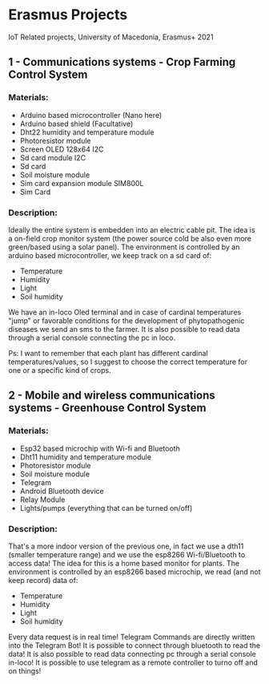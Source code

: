 # Erasmus Projects
 IoT Related projects, University of Macedonia, Erasmus+ 2021

## 1 - Communications systems - Crop Farming Control System

### Materials:
* Arduino based microcontroller (Nano here)
* Arduino based shield (Facultative)
* Dht22 humidity and temperature module
* Photoresistor module
* Screen OLED 128x64 I2C
* Sd card module I2C
* Sd card
* Soil moisture module
* Sim card expansion module SIM800L
* Sim Card

### Description:
Ideally the entire system is embedden into an electric cable pit.
The idea is a on-field crop monitor system (the power source cold be also even more green/based using a solar panel).
The environment is controlled by an arduino based microcontroller, we keep track on a sd card of:

* Temperature
* Humidity
* Light
* Soil humidity

We have an in-loco Oled terminal and in case of cardinal temperatures "jump" or favorable conditions for the development of phytopathogenic diseases we send an sms to the farmer.
It is also possible to read data through a serial console connecting the pc in loco.

Ps: I want to remember that each plant has different cardinal temperatures/values, so I suggest to choose the correct temperature for one or a specific kind of crops.

## 2 - Mobile and wireless communications systems - Greenhouse Control System

### Materials:
* Esp32 based microchip with Wi-fi and Bluetooth
* Dht11 humidity and temperature module
* Photoresistor module
* Soil moisture module
* Telegram
* Android Bluetooth device
* Relay Module
* Lights/pumps (everything that can be turned on/off)

### Description:
That's a more indoor version of the previous one, in fact we use a dth11 (smaller temperature range) and we use the esp8266 Wi-fi/Bluetooth to access data!
The idea for this is a home based monitor for plants.
The environment is controlled by an esp8266 based microchip, we read (and not keep record) data of:

* Temperature
* Humidity
* Light
* Soil humidity

Every data request is in real time!
Telegram Commands are directly written into the Telegram Bot!
It is possible to connect through bluetooth to read the data!
It is also possible to read data connecting pc through a serial console in-loco!
It is possible to use telegram as a remote controller to turno off and on things!
